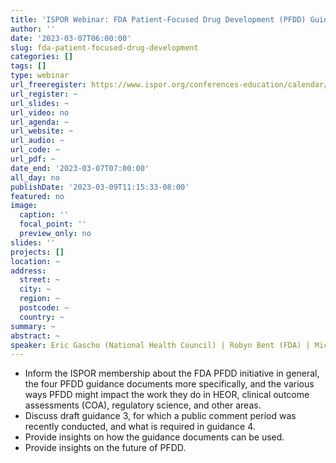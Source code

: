 ```yaml
---
title: 'ISPOR Webinar: FDA Patient-Focused Drug Development (PFDD) Guidance - Part 2'
author: ''
date: '2023-03-07T06:00:00'
slug: fda-patient-focused-drug-development
categories: []
tags: []
type: webinar
url_freeregister: https://www.ispor.org/conferences-education/calendar/event/2023/03/07/default-calendar/fda-patient-focused-drug-development-(pfdd)-guidance---part-2
url_register: ~
url_slides: ~
url_video: no
url_agenda: ~
url_website: ~
url_audio: ~
url_code: ~
url_pdf: ~
date_end: '2023-03-07T07:00:00'
all_day: no
publishDate: '2023-03-09T11:15:33-08:00'
featured: no
image:
  caption: ''
  focal_point: ''
  preview_only: no
slides: ''
projects: []
location: ~
address:
  street: ~
  city: ~
  region: ~
  postcode: ~
  country: ~
summary: ~
abstract: ~
speaker: Eric Gascho (National Health Council) | Robyn Bent (FDA) | Michelle Tarver (FDA)
---
```


<!--more-->
- Inform the ISPOR membership about the FDA PFDD initiative in general, the four PFDD guidance documents more specifically, and the various ways PFDD might impact the work they do in HEOR, clinical outcome assessments (COA), regulatory science, and other areas.  
- Discuss draft guidance 3, for which a public comment period was recently conducted, and what is required in guidance 4.    
- Provide insights on how the guidance documents can be used.  
- Provide insights on the future of PFDD.